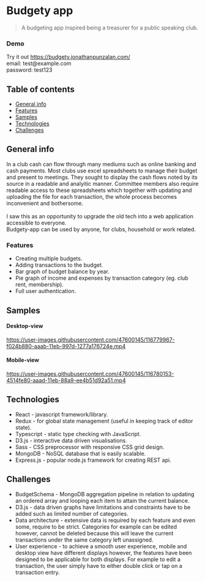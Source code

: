 
# Budgety app
> A budgeting app inspired being a treasurer for a public speaking club.

### Demo
Try it out https://budgety.jonathanpunzalan.com/ <br>
email: test@<span>example.com</span>\
password: test123

## Table of contents
* [General info](#general-info)
* [Features](#features)
* [Samples](#samples)
* [Technologies](#technologies)
* [Challenges](#challenges)

## General info
In a club cash can flow through many mediums such as online banking and cash payments. Most clubs use excel spreadsheets to manage their budget and present to meetings. They sought to display the cash flows noted by its source in a readable and analyitic manner. Committee members also require readable access to these spreadsheets which together with updating and uploading the file for each transaction, the whole process becomes inconvenient and bothersome.\
\
I saw this as an opportunity to upgrade the old tech into a web application accessible to everyone. \
Budgety-app can be used by anyone, for clubs, household or work related.

### Features
- Creating multiple budgets.
- Adding transactions to the budget.
- Bar graph of budget balance by year.
- Pie graph of income and expenses by transaction category (eg. club rent, membership).
- Full user authentication.

## Samples
#### Desktop-view
https://user-images.githubusercontent.com/47600145/116779967-f024b880-aaab-11eb-997d-1277a176724e.mp4

#### Mobile-view
https://user-images.githubusercontent.com/47600145/116780153-4514fe80-aaad-11eb-88a9-ee4b51d92a51.mp4

## Technologies
* React - javascript framework/library.
* Redux - for global state management (useful in keeping track of editor state).
* Typescript - static type checking with JavaScript.
* D3.js - interactive data driven visualisations.
* Sass - CSS preprocessor with responsive CSS grid design.
* MongoDB - NoSQL database that is easily scalable.
* Express.js - popular node.js framework for creating REST api.

## Challenges
- BudgetSchema - MongoDB aggregation pipeline in relation to updating an ordered array and looping each item to attain the current balance.
- D3.js - data driven graphs have limitations and constraints have to be added such as limited number of categories.
- Data architecture - extensive data is required by each feature and even some, require to be strict. Categories for example can be edited however, cannot be deleted because this will leave the current transactions under the same category left unassigned.
- User experience - to achieve a smooth user experience, mobile and desktop view have different displays however, the features have been designed to be applicable for both displays. For example to edit a transaction, the user simply have to either double click or tap on a transaction entry.


